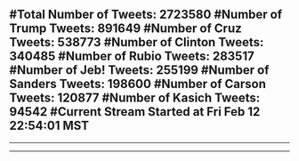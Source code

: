 #Total Number of Tweets: 2723580 
#Number of Trump Tweets: 891649
#Number of Cruz Tweets: 538773
#Number of Clinton Tweets: 340485
#Number of Rubio Tweets: 283517
#Number of Jeb! Tweets: 255199
#Number of Sanders Tweets: 198600
#Number of Carson Tweets: 120877
#Number of Kasich Tweets: 94542
#Current Stream Started at Fri Feb 12 22:54:01 MST
---
---
---
